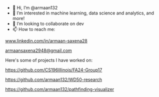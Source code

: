 - 👋 Hi, I’m @armaan132
- 👀 I’m interested in machine learning, data science and analytics, and more!
- 💞️ I’m looking to collaborate on dev
- 📫 How to reach me:

 www.linkedin.com/in/armaan-saxena28

armaansaxena2948@gmail.com

Here's some of projects I have worked on: 

https://github.com/CS196Illinois/FA24-Group17

https://github.com/armaan132/WD50-research

https://github.com/armaan132/pathfinding-visualizer
